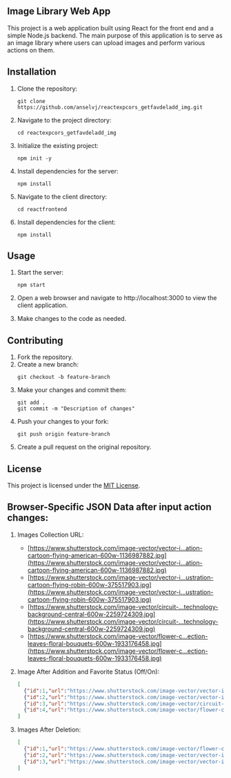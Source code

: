 ## Image Library Web App

This project is a web application built using React for the front end and a simple Node.js backend. The main purpose of this application is to serve as an image library where users can upload images and perform various actions on them.

## Installation

1. Clone the repository:
   ```
   git clone https://github.com/anselvj/reactexpcors_getfavdeladd_img.git
   ```

2. Navigate to the project directory:
   ```
   cd reactexpcors_getfavdeladd_img
   ```

3. Initialize the existing project:
   ```
   npm init -y
   ```

4. Install dependencies for the server:
   ```
   npm install
   ```

5. Navigate to the client directory:
   ```
   cd reactfrontend
   ```

6. Install dependencies for the client:
   ```
   npm install
   ```

## Usage

1. Start the server:
   ```
   npm start
   ```

2. Open a web browser and navigate to http://localhost:3000 to view the client application.

3. Make changes to the code as needed.

## Contributing

1. Fork the repository.
2. Create a new branch:
   ```
   git checkout -b feature-branch
   ```
3. Make your changes and commit them:
   ```
   git add .
   git commit -m "Description of changes"
   ```
4. Push your changes to your fork:
   ```
   git push origin feature-branch
   ```
5. Create a pull request on the original repository.

## License

This project is licensed under the [MIT License](LICENSE).

## Browser-Specific JSON Data after input action changes:

1. Images Collection URL:
   - [https://www.shutterstock.com/image-vector/vector-i…ation-cartoon-flying-american-600w-1136987882.jpg](https://www.shutterstock.com/image-vector/vector-i…ation-cartoon-flying-american-600w-1136987882.jpg)
   - [https://www.shutterstock.com/image-vector/vector-i…ustration-cartoon-flying-robin-600w-375517903.jpg](https://www.shutterstock.com/image-vector/vector-i…ustration-cartoon-flying-robin-600w-375517903.jpg)
   - [https://www.shutterstock.com/image-vector/circuit-…technology-background-central-600w-2259724309.jpg](https://www.shutterstock.com/image-vector/circuit-…technology-background-central-600w-2259724309.jpg)
   - [https://www.shutterstock.com/image-vector/flower-c…ection-leaves-floral-bouquets-600w-1933176458.jpg](https://www.shutterstock.com/image-vector/flower-c…ection-leaves-floral-bouquets-600w-1933176458.jpg)

2. Image After Addition and Favorite Status (Off/On):
   ```json
   [
     {"id":1,"url":"https://www.shutterstock.com/image-vector/vector-i…ation-cartoon-flying-american-600w-1136987882.jpg","favorite":true},
     {"id":2,"url":"https://www.shutterstock.com/image-vector/vector-i…ustration-cartoon-flying-robin-600w-375517903.jpg","favorite":false},
     {"id":3,"url":"https://www.shutterstock.com/image-vector/circuit-…technology-background-central-600w-2259724309.jpg","favorite":false},
     {"id":4,"url":"https://www.shutterstock.com/image-vector/flower-c…ection-leaves-floral-bouquets-600w-1933176458.jpg","favorite":false}
   ]
   ```

3. Images After Deletion:
   ```json
   [
     {"id":1,"url":"https://www.shutterstock.com/image-vector/flower-c…ection-leaves-floral-bouquets-600w-1933176458.jpg"},
     {"id":2,"url":"https://www.shutterstock.com/image-vector/vector-i…ation-cartoon-flying-american-600w-1136987882.jpg"},
     {"id":3,"url":"https://www.shutterstock.com/image-vector/vector-i…ustration-cartoon-flying-robin-600w-375517903.jpg"}
   ]
   ```
